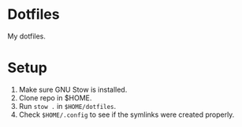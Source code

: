 # Dotfiles

My dotfiles.

# Setup

1. Make sure GNU Stow is installed.
2. Clone repo in $HOME.
3. Run `stow .` in `$HOME/dotfiles`. 
4. Check `$HOME/.config` to see if the symlinks were created properly.

